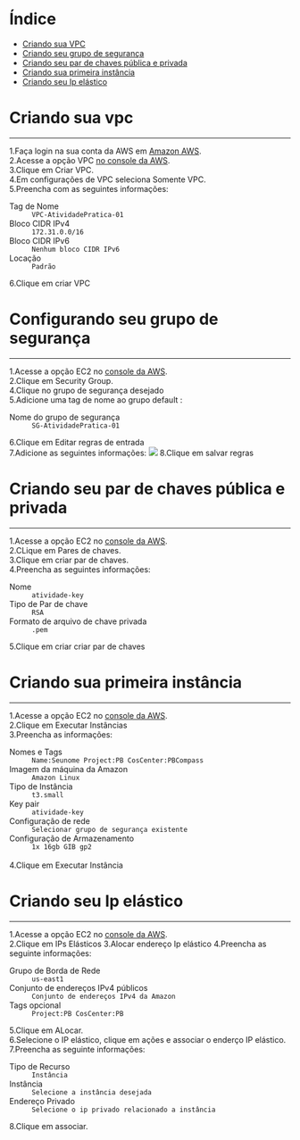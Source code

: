 # Índice
- [Criando sua VPC](#criando-sua-vpc)
- [Criando seu grupo de segurança](#configurando-seu-grupo-de-segurança)
- [Criando seu par de chaves pública e privada](#criando-seu-par-de-chaves-pública-e-privada)
- [Criando sua primeira instância](#criando-sua-primeira-instância)
- [Criando seu Ip elástico](#criando-seu-ip-elástico)
# Criando sua vpc
------------
1.Faça login na sua conta da AWS em [Amazon AWS](https://aws.amazon.com).</br>
2.Acesse a opção VPC [no console da AWS](https://console.aws.amazon.com/vpc/).</br>
3.Clique em Criar VPC.</br>
4.Em configurações de VPC seleciona Somente VPC.</br>
5.Preencha com as seguintes informações:
<dl>
  <dt>Tag de Nome</dt>
  <dd><code>VPC-AtividadePratica-01</code></dd>
  
  <dt>Bloco CIDR IPv4</dt>
  <dd><code>172.31.0.0/16</code></dd>

  <dt>Bloco CIDR IPv6</dt>
  <dd><code>Nenhum bloco CIDR IPv6</code></dd>
  
  <dt>Locação</dt>
  <dd><code>Padrão</code></dd>
</dl>
6.Clique em criar VPC

# Configurando seu grupo de segurança
------------
1.Acesse a opção EC2 no [console da AWS](https://console.aws.amazon.com/ec2/).</br>
2.Clique em Security Group.</br>
4.Clique no  grupo de segurança desejado</br>
5.Adicione uma tag de nome ao grupo default :
<dl>
  <dt>Nome do grupo de segurança</dt>
  <dd><code>SG-AtividadePratica-01</code></dd>
</dl>
6.Clique em Editar regras de entrada</br>
7.Adicione as seguintes informações:
<img src="https://user-images.githubusercontent.com/54165905/214590529-5a23468e-be0d-4da3-a4c1-370e34afda41.png">
8.Clique em salvar regras

# Criando seu par de chaves pública e privada
------------
1.Acesse a opção EC2 no [console da AWS](https://console.aws.amazon.com/ec2/).</br>
2.CLique em Pares de chaves.</br>
3.Clique em criar par de chaves.</br>
4.Preencha as seguintes informações:
<dl>
  <dt>Nome</dt>
  <dd><code>atividade-key</code></dd>
  
  <dt>Tipo de Par de chave</dt>
  <dd><code>RSA</code></dd>

  <dt>Formato de arquivo de chave privada</dt>
  <dd><code>.pem</code></dd>
</dl>
5.Clique em criar criar par de chaves

# Criando sua primeira instância
-----------
1.Acesse a opção EC2 no [console da AWS](https://console.aws.amazon.com/ec2/).</br>
2.Clique em Executar Instâncias</br>
3.Preencha as informações:
<dl>
  <dt>Nomes e Tags</dt>
  <dd><code>Name:Seunome Project:PB CosCenter:PBCompass</code></dd>
  
  <dt>Imagem da máquina da Amazon</dt>
  <dd><code>Amazon Linux</code></dd>

  
  <dt>Tipo de Instância</dt>
  <dd><code>t3.small</code></dd>
   
  <dt>Key pair</dt>
  <dd><code>atividade-key</code></dd>
   
  <dt>Configuração de rede</dt>
  <dd><code>Selecionar grupo de segurança existente</code></dd>
   
  <dt>Configuração de Armazenamento</dt>
  <dd><code>1x 16gb GIB gp2</code></dd></br>
  4.Clique em Executar Instância</br>


# Criando seu Ip elástico
------------
1.Acesse a opção EC2 no [console da AWS](https://console.aws.amazon.com/ec2/).</br>
2.Clique em IPs Elásticos
3.Alocar endereço Ip elástico
4.Preencha as seguinte informações:
<dl>
  <dt>Grupo de Borda de Rede</dt>
  <dd><code>us-east1</code></dd>
  
  <dt>Conjunto de endereços IPv4 públicos</dt>
  <dd><code>Conjunto de endereços IPv4 da Amazon</code></dd>

  <dt>Tags opcional</dt>
  <dd><code>Project:PB CosCenter:PB</code></dd>
</dl>
5.Clique em ALocar.</br>
6.Selecione o IP elástico, clique em ações e associar o enderço IP elástico.</br>
7.Preencha as seguinte informações:
<dl>
  <dt>Tipo de Recurso</dt>
  <dd><code>Instância</code></dd>
  
  <dt>Instância</dt>
  <dd><code>Selecione a instância desejada</code></dd>

  <dt>Endereço Privado</dt>
  <dd><code>Selecione o ip privado relacionado a instância</code></dd>
</dl>
8.Clique em associar.

